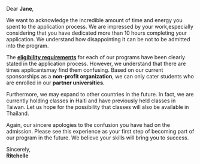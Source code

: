 Dear **Jane**,

We want to acknowledge the incredible amount of time and energy you spent to the application process. We are impressed by your work,especially considering that you have dedicated more than 10 hours completing your application. We understand how disappointing it can be not to be admitted into the program.

The  [**eligibility requirements**](https://via.placeholder.com) for each of our programs have been clearly stated in the application process. However, we understand that there are times applicantsmay find them confusing. Based on our current sponsorships as a **non-profit organization**, we can only cater students who are enrolled in our **partner universities.**

Furthermore, we may expand to other countries in the future. In fact, we are currently holding classes in Haiti and have previously held classes in Taiwan. Let us hope for the possibility that classes will also be available in Thailand. 

Again, our sincere apologies to the confusion you have had on the admission. Please see this experience as your first step of becoming part of our program in the future. We believe your skills will bring you to success.

Sincerely,<br>
**Ritchelle**
